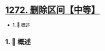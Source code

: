 # [1272. 删除区间【中等】](https://github.com/Tdahuyou/TNotes.leetcode/tree/main/notes/1272.%20%E5%88%A0%E9%99%A4%E5%8C%BA%E9%97%B4%E3%80%90%E4%B8%AD%E7%AD%89%E3%80%91)

<!-- region:toc -->

- [1. 📝 概述](#1--概述)

<!-- endregion:toc -->

## 1. 📝 概述
